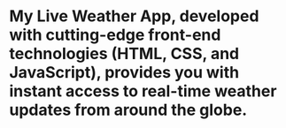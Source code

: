 # My Live Weather App, developed with cutting-edge front-end technologies (HTML, CSS, and JavaScript), provides you with instant access to real-time weather updates from around the globe.

